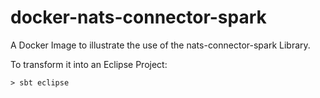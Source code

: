 # docker-nats-connector-spark
A Docker Image to illustrate the use of the nats-connector-spark Library.

To transform it into an Eclipse Project:
```
> sbt eclipse
```

